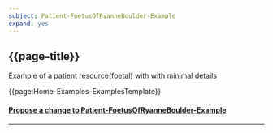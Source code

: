 ```yaml
---
subject: Patient-FoetusOfRyanneBoulder-Example
expand: yes
---
```


## {{page-title}}

Example of a patient resource(foetal) with with minimal details

{{page:Home-Examples-ExamplesTemplate}}


<div id="Feedback" class="tabcontent">
<h4><a href='https://simplifier.net/NHS-Digital-FHIR-Genomics-Implementation-Guide/Patient-FoetusOfRyanneBoulder-Example/~issues?level=File' target="_blank">Propose a change to Patient-FoetusOfRyanneBoulder-Example</a></h4>
</div>

---